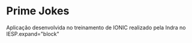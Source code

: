 # Prime Jokes

Aplicação desenvolvida no treinamento de IONIC realizado pela Indra no IESP.expand="block" 
